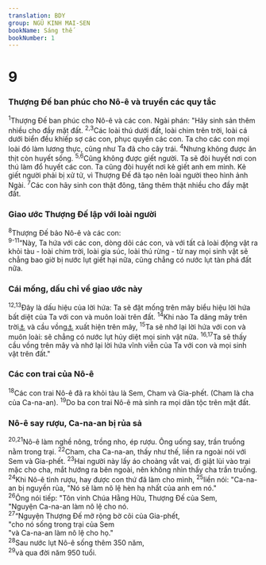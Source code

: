 ```yaml
---
translation: BDY
group: NGŨ KINH MAI-SEN
bookName: Sáng thế 
bookNumber: 1
---
```


<div class="title"><h1>9</h1><h3>Thượng Đế ban phúc cho Nô-ê và truyền các quy tắc</h3></div>
<span class="verse sa_9_1"><sup>1</sup>Thượng Đế ban phúc cho Nô-ê và các con. Ngài phán: &#34;Hãy sinh sản thêm nhiều cho đầy mặt đất. </span>
<span class="verse sa_9_2 sa_9_3"><sup>2,3</sup>Các loài thú dưới đất, loài chim trên trời, loài cá dưới biển đều khiếp sợ các con, phục quyền các con. Ta cho các con mọi loài đó làm lương thực, cũng như Ta đã cho cây trái. </span>
<span class="verse sa_9_4"><sup>4</sup>Nhưng không được ăn thịt còn huyết sống. </span>
<span class="verse sa_9_5 sa_9_6"><sup>5,6</sup>Cũng không được giết người. Ta sẽ đòi huyết nơi con thú làm đổ huyết các con. Ta cũng đòi huyết nơi kẻ giết anh em mình. Kẻ giết người phải bị xử tử, vì Thượng Đế đã tạo nên loài người theo hình ảnh Ngài. </span>
<span class="verse sa_9_7"><sup>7</sup>Các con hãy sinh con thật đông, tăng thêm thật nhiều cho đầy mặt đất.</span>
<div class="title"><h3>Giao ước Thượng Đế lập với loài người</h3></div>
<span class="verse sa_9_8"><sup>8</sup>Thượng Đế bảo Nô-ê và các con:<br/></span>
<span class="verse sa_9_9 sa_9_11"><sup>9-11</sup>“Này, Ta hứa với các con, dòng dõi các con, và với tất cả loài động vật ra khỏi tàu - loài chim trời, loài gia súc, loài thú rừng - từ nay mọi sinh vật sẽ chẳng bao giờ bị nước lụt giết hại nữa, cũng chẳng có nước lụt tàn phá đất nữa.</span>
<div class="title"><h3>Cái mống, dấu chỉ về giao ước này</h3></div>
<span class="verse sa_9_12 sa_9_13"><sup>12,13</sup>Đây là dấu hiệu của lời hứa: Ta sẽ đặt mống trên mây biểu hiệu lời hứa bất diệt của Ta với con và muôn loài trên đất. </span>
<span class="verse sa_9_14"><sup>14</sup>Khi nào Ta dăng mây trên trời<a href="#" data-toggle="tooltip" data-placement="bottom" title="Nt trên đất">⚓</a> và cầu vồng<a href="#" data-toggle="tooltip" data-placement="bottom" title="mống">⚓</a> xuất hiện trên mây, </span>
<span class="verse sa_9_15"><sup>15</sup>Ta sẽ nhớ lại lời hứa với con và muôn loài: sẽ chẳng có nước lụt hủy diệt mọi sinh vật nữa. </span>
<span class="verse sa_9_16 sa_9_17"><sup>16,17</sup>Ta sẽ thấy cầu vồng trên mây và nhớ lại lời hứa vĩnh viễn của Ta với con và mọi sinh vật trên đất.&#34;</span>
<div class="title"><h3>Các con trai của Nô-ê</h3></div>
<span class="verse sa_9_18"><sup>18</sup>Các con trai Nô-ê đã ra khỏi tàu là Sem, Cham và Gia-phết. (Cham là cha của Ca-na-an). </span>
<span class="verse sa_9_19"><sup>19</sup>Do ba con trai Nô-ê mà sinh ra mọi dân tộc trên mặt đất.</span>
<div class="title"><h3>Nô-ê say rượu, Ca-na-an bị rủa sả</h3></div>
<span class="verse sa_9_20 sa_9_21"><sup>20,21</sup>Nô-ê làm nghề nông, trồng nho, ép rượu. Ông uống say, trần truồng nằm trong trại. </span>
<span class="verse sa_9_22"><sup>22</sup>Cham, cha Ca-na-an, thấy như thế, liền ra ngoài nói với Sem và Gia-phết. </span>
<span class="verse sa_9_23"><sup>23</sup>Hai người này lấy áo choàng vắt vai, đi giật lùi vào trại mặc cho cha, mắt hướng ra bên ngoài, nên không nhìn thấy cha trần truồng. </span>
<span class="verse sa_9_24"><sup>24</sup>Khi Nô-ê tỉnh rượu, hay được con thứ đã làm cho mình, </span>
<span class="verse sa_9_25"><sup>25</sup>liền nói: &#34;Ca-na-an bị nguyền rủa, &#34;Nó sẽ làm nô lệ hèn hạ nhất của anh em nó.&#34;<br/></span>
<span class="verse sa_9_26"><sup>26</sup>Ông nói tiếp: &#34;Tôn vinh Chúa Hằng Hữu, Thượng Đế của Sem,<br/>&#34;Nguyện Ca-na-an làm nô lệ cho nó.<br/></span>
<span class="verse sa_9_27"><sup>27</sup>“Nguyện Thượng Đế mở rộng bờ cõi của Gia-phết,<br/>&#34;cho nó sống trong trại của Sem<br/>&#34;và Ca-na-an làm nô lệ cho họ.&#34;<br/></span>
<span class="verse sa_9_28"><sup>28</sup>Sau nước lụt Nô-ê sống thêm 350 năm,<br/></span>
<span class="verse sa_9_29"><sup>29</sup>và qua đời năm 950 tuổi.</span>

